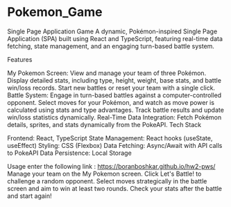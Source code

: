 # Pokemon_Game
Single Page Application Game
A dynamic, Pokémon-inspired Single Page Application (SPA) built using React and TypeScript, featuring real-time data fetching, state management, and an engaging turn-based battle system.

Features

My Pokemon Screen:
View and manage your team of three Pokémon.
Display detailed stats, including type, height, weight, base stats, and battle win/loss records.
Start new battles or reset your team with a single click.
Battle System:
Engage in turn-based battles against a computer-controlled opponent.
Select moves for your Pokémon, and watch as move power is calculated using stats and type advantages.
Track battle results and update win/loss statistics dynamically.
Real-Time Data Integration:
Fetch Pokémon details, sprites, and stats dynamically from the PokeAPI.
Tech Stack

Frontend: React, TypeScript
State Management: React hooks (useState, useEffect)
Styling: CSS (Flexbox)
Data Fetching: Async/Await with API calls to PokeAPI
Data Persistence: Local Storage

Usage
enter the following link : https://boranboshkar.github.io/hw2-pws/
Manage your team on the My Pokemon screen.
Click Let's Battle! to challenge a random opponent.
Select moves strategically in the battle screen and aim to win at least two rounds.
Check your stats after the battle and start again!


